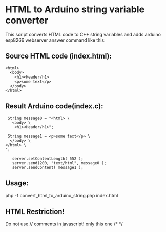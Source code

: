 # HTML to Arduino string variable converter
This script converts HTML code to C++ string variables and adds arduino esp8266 webserver answer command like this: 
## Source HTML code (index.html):
```
<html>
  <body>
    <h1><Header/h1>
    <p>some text</p>
  </body>
</html>
```

## Result Arduino code(index.c):
```
 String message0 = "<html> \
   <body> \
    <h1><Header/h1>";
    
 String message1 = <p>some text</p> \
  </body> \
</html> \
";

   server.setContentLength( 552 );
   server.send(200, "text/html", message0 );
   server.sendContent( message1 );
```
## Usage:
php -f convert_html_to_arduino_string.php index.html

## HTML Restriction!
Do not use // comments in javascript! only this one /* */
